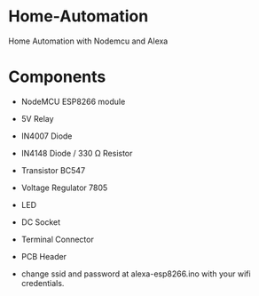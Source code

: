 # Home-Automation
Home Automation with Nodemcu and Alexa

# Components
* NodeMCU ESP8266 module
* 5V Relay 
* IN4007 Diode
* IN4148 Diode / 330 Ω Resistor
* Transistor BC547
* Voltage Regulator 7805
* LED 
* DC Socket
* Terminal Connector
* PCB Header 


* change ssid and password at alexa-esp8266.ino with your wifi credentials.
